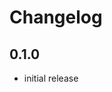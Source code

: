 # Changelog

## 0.1.0

- initial release


[Unreleased]: https://github.com/adbenitez/Othello.xdc/compare/v0.1.0...HEAD
